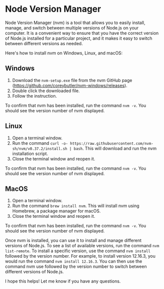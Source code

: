 # Node Version Manager

Node Version Manager (nvm) is a tool that allows you to easily install, manage, and switch between multiple versions of Node.js on your computer. It is a convenient way to ensure that you have the correct version of Node.js installed for a particular project, and it makes it easy to switch between different versions as needed.

Here's how to install nvm on Windows, Linux, and macOS:

## Windows

1. Download the `nvm-setup.exe` file from the nvm GitHub page (https://github.com/coreybutler/nvm-windows/releases).
2. Double click the downloaded file.
3. Follow the instruction.

To confirm that nvm has been installed, run the command `nvm -v`. You should see the version number of nvm displayed.

## Linux

1. Open a terminal window.
2. Run the command `curl -o- https://raw.githubusercontent.com/nvm-sh/nvm/v0.37.2/install.sh | bash`. This will download and run the nvm installation script.
3. Close the terminal window and reopen it.

To confirm that nvm has been installed, run the command `nvm -v`. You should see the version number of nvm displayed.

## MacOS

1. Open a terminal window.
2. Run the command `brew install nvm`. This will install nvm using Homebrew, a package manager for macOS.
3. Close the terminal window and reopen it.

To confirm that nvm has been installed, run the command `nvm -v`. You should see the version number of nvm displayed.

Once nvm is installed, you can use it to install and manage different versions of Node.js. To see a list of available versions, run the command `nvm list-remote`. To install a specific version, use the command `nvm install` followed by the version number. For example, to install version 12.16.3, you would run the command `nvm install 12.16.3`. You can then use the command nvm use followed by the version number to switch between different versions of Node.js.

I hope this helps! Let me know if you have any questions.
